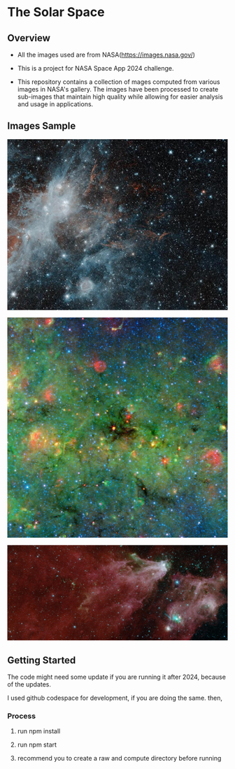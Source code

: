 # The Solar Space

## Overview

- All the images used are from NASA(https://images.nasa.gov/)

- This is a project for NASA Space App 2024 challenge.

- This repository contains a collection of mages computed from various images in NASA's gallery. The images have been processed to create sub-images that maintain high quality while allowing for easier analysis and usage in applications.

## Images Sample

![Image 1](PIA22564_small.jpg)

![Image 2](PIA18010_large.jpg)

![Image 3](PIA23127_large.jpg)

## Getting Started

The code might need some update if you are running it after 2024, because of the updates.

I used github codespace for development, if you are doing the same. then,

### Process

1. run npm install

2. run npm start

3. recommend you to create a raw and compute directory before running

